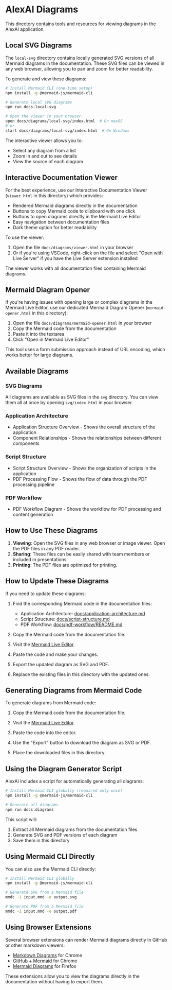 # AlexAI Diagrams

This directory contains tools and resources for viewing diagrams in the AlexAI application.

## Local SVG Diagrams

The `local-svg` directory contains locally generated SVG versions of all Mermaid diagrams in the documentation. These SVG files can be viewed in any web browser, allowing you to pan and zoom for better readability.

To generate and view these diagrams:

```bash
# Install Mermaid CLI (one-time setup)
npm install -g @mermaid-js/mermaid-cli

# Generate local SVG diagrams
npm run docs:local-svg

# Open the viewer in your browser
open docs/diagrams/local-svg/index.html  # On macOS
# or
start docs/diagrams/local-svg/index.html  # On Windows
```

The interactive viewer allows you to:
- Select any diagram from a list
- Zoom in and out to see details
- View the source of each diagram

## Interactive Documentation Viewer

For the best experience, use our Interactive Documentation Viewer (`viewer.html` in this directory) which provides:

- Rendered Mermaid diagrams directly in the documentation
- Buttons to copy Mermaid code to clipboard with one click
- Buttons to open diagrams directly in the Mermaid Live Editor
- Easy navigation between documentation files
- Dark theme option for better readability

To use the viewer:
1. Open the file `docs/diagrams/viewer.html` in your browser
2. Or if you're using VSCode, right-click on the file and select "Open with Live Server" if you have the Live Server extension installed

The viewer works with all documentation files containing Mermaid diagrams.

## Mermaid Diagram Opener

If you're having issues with opening large or complex diagrams in the Mermaid Live Editor, use our dedicated Mermaid Diagram Opener (`mermaid-opener.html` in this directory):

1. Open the file `docs/diagrams/mermaid-opener.html` in your browser
2. Copy the Mermaid code from the documentation
3. Paste it into the textarea
4. Click "Open in Mermaid Live Editor"

This tool uses a form submission approach instead of URL encoding, which works better for large diagrams.

## Available Diagrams

### SVG Diagrams

All diagrams are available as SVG files in the `svg` directory. You can view them all at once by opening `svg/index.html` in your browser.

### Application Architecture

- Application Structure Overview - Shows the overall structure of the application
- Component Relationships - Shows the relationships between different components

### Script Structure

- Script Structure Overview - Shows the organization of scripts in the application
- PDF Processing Flow - Shows the flow of data through the PDF processing pipeline

### PDF Workflow

- PDF Workflow Diagram - Shows the workflow for PDF processing and content generation

## How to Use These Diagrams

1. **Viewing**: Open the SVG files in any web browser or image viewer. Open the PDF files in any PDF reader.
2. **Sharing**: These files can be easily shared with team members or included in presentations.
3. **Printing**: The PDF files are optimized for printing.

## How to Update These Diagrams

If you need to update these diagrams:

1. Find the corresponding Mermaid code in the documentation files:
   - Application Architecture: [docs/application-architecture.md](../application-architecture.md)
   - Script Structure: [docs/script-structure.md](../script-structure.md)
   - PDF Workflow: [docs/pdf-workflow/README.md](../pdf-workflow/README.md)

2. Copy the Mermaid code from the documentation file.

3. Visit the [Mermaid Live Editor](https://mermaid.live/).

4. Paste the code and make your changes.

5. Export the updated diagram as SVG and PDF.

6. Replace the existing files in this directory with the updated ones.

## Generating Diagrams from Mermaid Code

To generate diagrams from Mermaid code:

1. Copy the Mermaid code from the documentation file.

2. Visit the [Mermaid Live Editor](https://mermaid.live/).

3. Paste the code into the editor.

4. Use the "Export" button to download the diagram as SVG or PDF.

5. Place the downloaded files in this directory.

## Using the Diagram Generator Script

AlexAI includes a script for automatically generating all diagrams:

```bash
# Install Mermaid CLI globally (required only once)
npm install -g @mermaid-js/mermaid-cli

# Generate all diagrams
npm run docs:diagrams
```

This script will:
1. Extract all Mermaid diagrams from the documentation files
2. Generate SVG and PDF versions of each diagram
3. Save them in this directory

## Using Mermaid CLI Directly

You can also use the Mermaid CLI directly:

```bash
# Install Mermaid CLI globally
npm install -g @mermaid-js/mermaid-cli

# Generate SVG from a Mermaid file
mmdc -i input.mmd -o output.svg

# Generate PDF from a Mermaid file
mmdc -i input.mmd -o output.pdf
```

## Using Browser Extensions

Several browser extensions can render Mermaid diagrams directly in GitHub or other markdown viewers:

- [Markdown Diagrams](https://chrome.google.com/webstore/detail/markdown-diagrams/pmoglnmodacnbbofbgcagndelmgaclel) for Chrome
- [GitHub + Mermaid](https://chrome.google.com/webstore/detail/github-%20-mermaid/goiiopgdnkogdbjmncgedmgpoajilohe) for Chrome
- [Mermaid Diagrams](https://addons.mozilla.org/en-US/firefox/addon/mermaid-diagrams/) for Firefox

These extensions allow you to view the diagrams directly in the documentation without having to export them.
